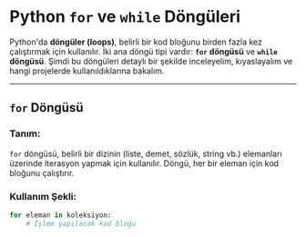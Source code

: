 # Python `for` ve `while` Döngüleri

Python'da **döngüler (loops)**, belirli bir kod bloğunu birden fazla kez çalıştırmak için kullanılır. İki ana döngü tipi vardır: **`for` döngüsü** ve **`while` döngüsü**. Şimdi bu döngüleri detaylı bir şekilde inceleyelim, kıyaslayalım ve hangi projelerde kullanıldıklarına bakalım.

---

## **`for` Döngüsü**

### **Tanım:**

`for` döngüsü, belirli bir dizinin (liste, demet, sözlük, string vb.) elemanları üzerinde iterasyon yapmak için kullanılır. Döngü, her bir eleman için kod bloğunu çalıştırır.

### **Kullanım Şekli:**

```python
for eleman in koleksiyon:
    # İşlem yapılacak kod bloğu
